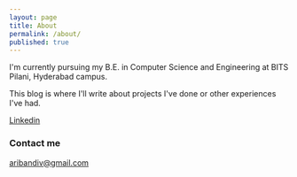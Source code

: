 ```yaml
---
layout: page
title: About
permalink: /about/
published: true
---
```


I'm currently pursuing my B.E. in Computer Science and Engineering at BITS Pilani, Hyderabad campus.

This blog is where I'll write about projects I've done or other experiences I've had.

[Linkedin](https://www.linkedin.com/in/vamsi-aribandi-104464126/)

### Contact me

[aribandiv@gmail.com](mailto:email@domain.com)
